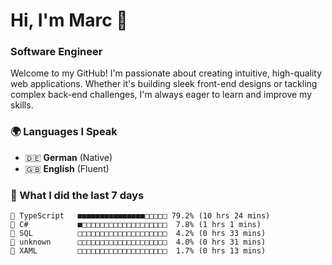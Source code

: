 # Hi, I'm Marc 👋 
### Software Engineer

Welcome to my GitHub! I'm passionate about creating intuitive, high-quality web applications. Whether it's building sleek front-end designs or tackling complex back-end challenges, I'm always eager to learn and improve my skills.  

### 🌍 Languages I Speak  
- 🇩🇪 **German** (Native)  
- 🇬🇧 **English** (Fluent)

### 🤯 What I did the last 7 days

```
🔷 TypeScript   ■■■■■■■■■■■■■■■□□□□□ 79.2% (10 hrs 24 mins)
🔷 C#           ■□□□□□□□□□□□□□□□□□□□  7.8% (1 hrs 1 mins)
📄 SQL          □□□□□□□□□□□□□□□□□□□□  4.2% (0 hrs 33 mins)
📄 unknown      □□□□□□□□□□□□□□□□□□□□  4.0% (0 hrs 31 mins)
📄 XAML         □□□□□□□□□□□□□□□□□□□□  1.7% (0 hrs 13 mins)
```